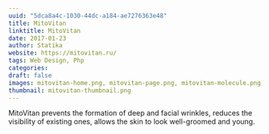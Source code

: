```yaml
--- 
uuid: "5dca8a4c-1030-44dc-a184-ae7276363e48"
title: MitoVitan 
linktitle: MitoVitan 
date: 2017-01-23 
author: Statika 
website: https://mitovitan.ru/ 
tags: Web Design, Php
categories:   
draft: false 
images: mitovitan-home.png, mitovitan-page.png, mitovitan-molecule.png  
thumbnail: mitovitan-thumbnail.png 
--- 
```


MitoVitan prevents the formation of deep and facial wrinkles, reduces the visibility 
of existing ones, allows the skin to look well-groomed and young.